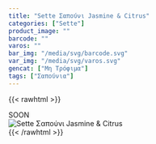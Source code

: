 ```yaml
---
title: "Sette Σαπούνι Jasmine & Citrus"
categories: ["Sette"]
product_image: ""
barcode: ""
varos: ""
bar_img: "/media/svg/barcode.svg"
var_img: "/media/svg/varos.svg"
gencat: ["Μη Τρόφιμα"]
tags: ["Σαπούνια"]
---
```

{{< rawhtml >}}

<div class="sload434"><div class="product">SOON<br><div class="pimg"><img alt="Sette Σαπούνι Jasmine &amp; Citrus" title="Sette Σαπούνι Jasmine &amp; Citrus" src="/media/images/sette-sapouni-jasmine-&amp;-citrus.jpg"></div></div></div>
{{< /rawhtml >}}


